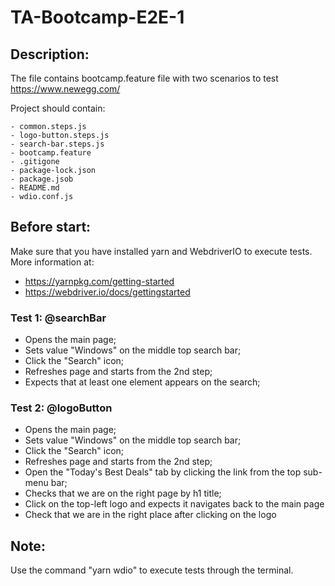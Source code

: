 # TA-Bootcamp-E2E-1

## Description:
The file contains bootcamp.feature file with two scenarios to test https://www.newegg.com/

Project should contain:

```
- common.steps.js
- logo-button.steps.js
- search-bar.steps.js
- bootcamp.feature
- .gitigone
- package-lock.json
- package.jsob
- README.md
- wdio.conf.js
```

## Before start:
Make sure that you have installed yarn and WebdriverIO to execute tests. More information at:
- https://yarnpkg.com/getting-started
- https://webdriver.io/docs/gettingstarted

### Test 1: @searchBar
- Opens the main page;
- Sets value "Windows" on the middle top search bar;
- Click the "Search" icon;
 - Refreshes page and starts from the 2nd step;
- Expects that at least one element appears on the search;

### Test 2: @logoButton
- Opens the main page;
- Sets value "Windows" on the middle top search bar;
- Click the "Search" icon;
- Refreshes page and starts from the 2nd step;
- Open the "Today's Best Deals" tab by clicking the link from the top sub-menu bar;
- Checks that we are on the right page by h1 title;
- Click on the top-left logo and expects it navigates back to the main page
- Check that we are in the right place after clicking on the logo

## Note: 
Use the command "yarn wdio" to execute tests through the terminal.
